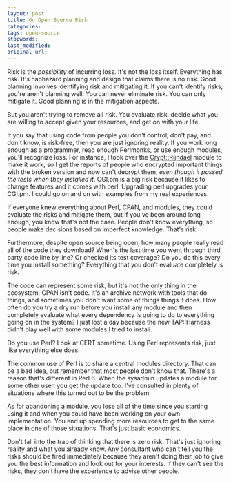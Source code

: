 ```yaml
---
layout: post
title: On Open Source Risk
categories:
tags: open-source
stopwords:
last_modified:
original_url:
---
```


Risk is the *possibility* of incurring loss. It's not the loss itself.
Everything has risk. It's haphazard planning and design that claims
there is no risk. Good planning involves identifying risk and
mitigating it. If you can't identify risks, you're aren't planning
well. You can never eliminate risk. You can only mitigate it. Good
planning is in the mitigation aspects.

But you aren't trying to remove all risk. You evaluate risk, decide
what you are willing to accept given your resources, and get on with
your life.

If you say that using code from people you don't control, don't pay,
and don't know, is risk-free, then you are just ignoring reality. If
you work long enough as a programmer, read enough Perlmonks, or use
enough modules, you'll recognize loss. For instance, I took over the
[Crypt::Rijndael](https://metacpan.org/pod/Crypt::Rijndael) module to
make it work, so I get the reports of people who encrypted important
things with the broken version and now can't decrypt them, *even
though it passed the tests when they installed it*.  CGI.pm is a big
risk because it likes to change features and it comes with perl.
Upgrading perl upgrades your CGI.pm. I could go on and on with
examples from my real experiences.

If everyone knew everything about Perl, CPAN, and modules, they could
evaluate the risks and mitigate them, but if you've been around
long enough, you know that's not the case. People don't know
everything, so people make decisions based on imperfect knowledge.
That's risk.

Furthermore, despite open source being open, how many people really
read all of the code they download? When's the last time you went
through third party code line by line? Or checked its test coverage?
Do you do this every time you install something? Everything that you
don't evaluate completely is risk.

The code can represent some risk, but it's not the only thing in the
ecosystem. CPAN isn't code. It's an archive network with tools that do
things, and sometimes you don't want some of things things it does.
How often do you try a dry run before you install any module and then
completely evaluate what every dependency is going to do to everything
going on in the system? I just lost a day because the new TAP::Harness
didn't play well with some modules I tried to install.

Do you use Perl? Look at CERT sometime. Using Perl represents risk,
just like everything else does.

The common use of Perl is to share a central modules directory. That
can be a bad idea, but remember that most people don't know that.
There's a reason that's different in Perl 6. When the sysadmin updates
a module for some other user, you get the update too. I've consulted
in plenty of situations where this turned out to be the problem.

As for abandoning a module, you lose all of the time since you
starting using it and when you could have been working on your own
implementation. You end up spending more resources to get to the same
place in one of those situations. That's just basic economics.

Don't fall into the trap of thinking that there is zero risk. That's
just ignoring reality and what you already know. Any consultant who
can't tell you the risks should be fired immediately because they
aren't doing their job to give you the best information and look out
for your interests. If they can't see the risks, they don't have the
experience to advise other people.
